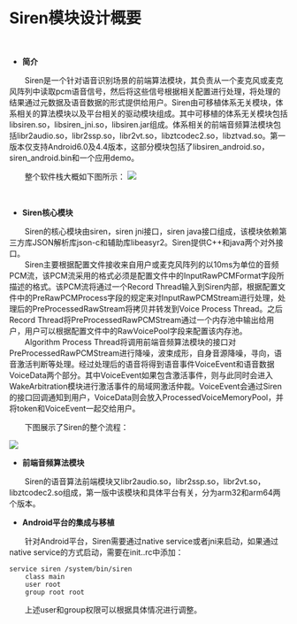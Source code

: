 # Siren模块设计概要

&ensp;
&ensp;
* **简介**

&emsp;&emsp;Siren是一个针对语音识别场景的前端算法模块，其负责从一个麦克风或麦克风阵列中读取pcm语音信号，然后将这些信号根据相关配置进行处理，将处理的结果通过元数据及语音数据的形式提供给用户。Siren由可移植体系无关模块，体系相关的算法模块以及平台相关的驱动模块组成。其中可移植的体系无关模块包括libsiren.so，libsiren\_jni.so，libsiren.jar组成。体系相关的前端音频算法模块包括libr2audio.so，libr2ssp.so，libr2vt.so，libztcodec2.so，libztvad.so。第一版本仅支持Android6.0及4.4版本，这部分模块包括了libsiren\_android.so，siren_android.bin和一个应用demo。


&emsp;&emsp;整个软件栈大概如下图所示：
![](http://i.imgur.com/k6WxgiA.png)



&ensp;
&ensp;

* **Siren核心模块**

&emsp;&emsp;Siren的核心模块由siren，siren jni接口，siren java接口组成，该模块依赖第三方库JSON解析库json-c和辅助库libeasyr2。Siren提供C++和java两个对外接口。  
&emsp;&emsp;Siren主要根据配置文件接收来自用户或麦克风阵列的以10ms为单位的音频PCM流，该PCM流采用的格式必须是配置文件中的InputRawPCMFormat字段所描述的格式。该PCM流将通过一个Record Thread输入到Siren内部，根据配置文件中的PreRawPCMProcess字段的规定来对InputRawPCMStream进行处理，处理后的PreProcessedRawStream将拷贝并转发到Voice Process Thread。之后Record Thread将PreProcessedRawPCMStream通过一个内存池中输出给用户，用户可以根据配置文件中的RawVoicePool字段来配置该内存池。  
&emsp;&emsp;Algorithm Process Thread将调用前端音频算法模块的接口对PreProcessedRawPCMStream进行降噪，波束成形，自身音源降噪，寻向，语音激活判断等处理。经过处理后的语音将得到语音事件VoiceEvent和语音数据VoiceData两个部分。其中VoiceEvent如果包含激活事件，则与此同时会进入WakeArbitration模块进行激活事件的局域网激活仲裁。VoiceEvent会通过Siren的接口回调通知到用户，VoiceData则会放入ProcessedVoiceMemoryPool，并将token和VoiceEvent一起交给用户。   

&emsp;&emsp;下图展示了Siren的整个流程：


![](http://i.imgur.com/wjdwTpz.png)



* **前端音频算法模块**

&emsp;&emsp;Siren的语音算法前端模块又libr2audio.so，libr2ssp.so，libr2vt.so，libztcodec2.so组成，第一版中该模块和具体平台有关，分为arm32和arm64两个版本。


* **Android平台的集成与移植**

&emsp;&emsp;针对Android平台，Siren需要通过native service或者jni来启动，如果通过native service的方式启动，需要在init.<device>.rc中添加：

    service siren /system/bin/siren
    	class main
		user root
		group root root

&emsp;&emsp;上述user和group权限可以根据具体情况进行调整。